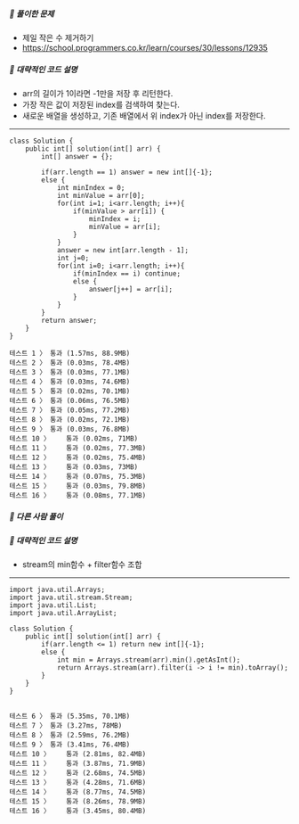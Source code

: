 ##### **📘 풀이한 문제**
- 제일 작은 수 제거하기
- https://school.programmers.co.kr/learn/courses/30/lessons/12935

##### **📜 대략적인 코드 설명**

* arr의 길이가 1이라면 -1만을 저장 후 리턴한다. 
* 가장 작은 값이 저장된 index를 검색하여 찾는다.
* 새로운 배열을 생성하고, 기존 배열에서 위 index가 아닌 index를 저장한다.

------
```
class Solution {
    public int[] solution(int[] arr) {
        int[] answer = {};
        
        if(arr.length == 1) answer = new int[]{-1};
        else {
            int minIndex = 0;
            int minValue = arr[0];
            for(int i=1; i<arr.length; i++){
                if(minValue > arr[i]) {
                    minIndex = i;
                    minValue = arr[i];
                }
            }
            answer = new int[arr.length - 1];
            int j=0;
            for(int i=0; i<arr.length; i++){
                if(minIndex == i) continue;
                else {
                    answer[j++] = arr[i];
                }
            }
        }
        return answer;
    }
}

테스트 1 〉	통과 (1.57ms, 88.9MB)
테스트 2 〉	통과 (0.03ms, 78.4MB)
테스트 3 〉	통과 (0.03ms, 77.1MB)
테스트 4 〉	통과 (0.03ms, 74.6MB)
테스트 5 〉	통과 (0.02ms, 70.1MB)
테스트 6 〉	통과 (0.06ms, 76.5MB)
테스트 7 〉	통과 (0.05ms, 77.2MB)
테스트 8 〉	통과 (0.02ms, 72.1MB)
테스트 9 〉	통과 (0.03ms, 76.8MB)
테스트 10 〉	통과 (0.02ms, 71MB)
테스트 11 〉	통과 (0.02ms, 77.3MB)
테스트 12 〉	통과 (0.02ms, 75.4MB)
테스트 13 〉	통과 (0.03ms, 73MB)
테스트 14 〉	통과 (0.07ms, 75.3MB)
테스트 15 〉	통과 (0.03ms, 79.8MB)
테스트 16 〉	통과 (0.08ms, 77.1MB)
```
##### **📘 다른 사람 풀이**
##### **📜 대략적인 코드 설명**

* stream의 min함수 + filter함수 조합

------
```
import java.util.Arrays;
import java.util.stream.Stream;
import java.util.List;
import java.util.ArrayList;

class Solution {
    public int[] solution(int[] arr) {
        if(arr.length <= 1) return new int[]{-1};
        else {
            int min = Arrays.stream(arr).min().getAsInt();
            return Arrays.stream(arr).filter(i -> i != min).toArray();
        }
    }
}


테스트 6 〉	통과 (5.35ms, 70.1MB)
테스트 7 〉	통과 (3.27ms, 78MB)
테스트 8 〉	통과 (2.59ms, 76.2MB)
테스트 9 〉	통과 (3.41ms, 76.4MB)
테스트 10 〉	통과 (2.81ms, 82.4MB)
테스트 11 〉	통과 (3.87ms, 71.9MB)
테스트 12 〉	통과 (2.68ms, 74.5MB)
테스트 13 〉	통과 (4.28ms, 71.6MB)
테스트 14 〉	통과 (8.77ms, 74.5MB)
테스트 15 〉	통과 (8.26ms, 78.9MB)
테스트 16 〉	통과 (3.45ms, 80.4MB)
```
